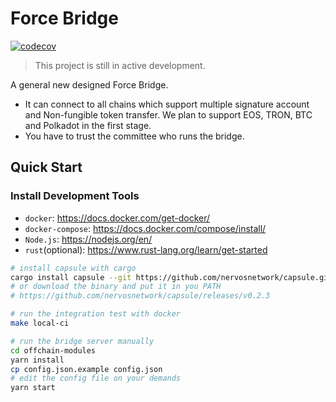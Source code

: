 # Force Bridge

[![codecov](https://codecov.io/gh/huwenchao/force-bridge/branch/main/graph/badge.svg?token=P8L5KWBIII)](https://codecov.io/gh/huwenchao/force-bridge)

> This project is still in active development.

A general new designed Force Bridge.

- It can connect to all chains which support multiple signature account and
  Non-fungible token transfer. We plan to support EOS, TRON, BTC and Polkadot in the first stage.
- You have to trust the committee who runs the bridge.

## Quick Start

### Install Development Tools

- `docker`: https://docs.docker.com/get-docker/
- `docker-compose`: https://docs.docker.com/compose/install/
- `Node.js`: https://nodejs.org/en/
- `rust`(optional): https://www.rust-lang.org/learn/get-started

```bash
# install capsule with cargo
cargo install capsule --git https://github.com/nervosnetwork/capsule.git --tag v0.2.3
# or download the binary and put it in you PATH
# https://github.com/nervosnetwork/capsule/releases/v0.2.3

# run the integration test with docker
make local-ci

# run the bridge server manually
cd offchain-modules
yarn install
cp config.json.example config.json
# edit the config file on your demands
yarn start
```